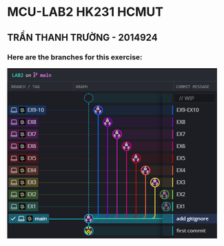 # MCU-LAB2 HK231 HCMUT
## TRẦN THANH TRƯỜNG - 2014924 

### Here are the branches for this exercise:
![Total branchs](branch.png)